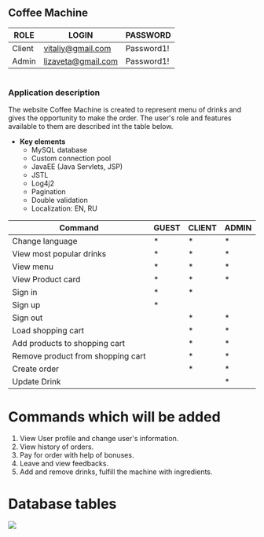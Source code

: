 ## Coffee Machine

ROLE | LOGIN | PASSWORD 
---------| --------------|----------------
Client| vitaliy@gmail.com | Password1!  |
Admin| lizaveta@gmail.com | Password1! |
#
### Application description
   The website Coffee Machine is created to represent menu of drinks and gives the opportunity to make the order.
   The user's role and features available to them are described int the table below.
    
   * **Key elements**
      - MySQL database
	  - Custom connection pool
      - JavaEE  (Java Servlets, JSP)
      - JSTL
      - Log4j2
      - Pagination
      - Double validation
      - Localization: EN, RU
      
Command | GUEST | CLIENT | ADMIN 
---------|-------|--------|------
Change language| * | * | * |
View most popular drinks| * | * | * |
View menu| * | * | * |
View Product card| * | * | * |
Sign in| * | * |
Sign up| * |   |
Sign out|   | * | * |
Load shopping cart|   | * | * |
Add products to shopping cart|  | * | * |
Remove product from shopping cart|  | * | * |
Create order|  | * | * |
Update Drink|  |   | * |<br/>	
# Commands which will be added
1. View User profile and change user's information.<br/>
2. View history of orders.<br/>
3. Pay for order with help of bonuses.
4. Leave and view feedbacks.
5. Add and remove drinks, fulfill the machine with ingredients.
# Database tables
![](https://https://github.com/LizavetaSinitsyna/JavaWebDevelopment-CoffeeMaker/blob/main/database/tables.JPG)


